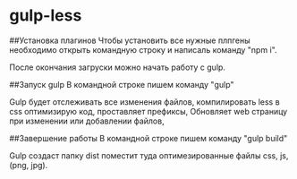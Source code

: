 # gulp-less

##Установка плагинов
Чтобы установить все нужные плпгены необходимо открыть командную строку и написаль команду  "npm i".

После окончания загруски можно начать работу с gulp.

##Запуск gulp
В командной строке пишем команду "gulp"

Gulp будет отслеживать все изменения файлов,
компилировать less в css оптимизирую код,
проставляет префиксы,
Обновляет web страницу при изменении или добавлении файлов,

##Завершение работы
В командной строке пишем команду "gulp build"

Gulp создаст папку dist
поместит туда оптимезированные файлы css, js, (png, jpg).
